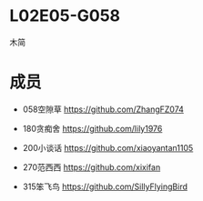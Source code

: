 # L02E05-G058
木简
# 成员
- 058空隙草 https://github.com/ZhangFZ074

- 180贪痴舍 https://github.com/lily1976

- 200小谈话 https://github.com/xiaoyantan1105

- 270范西西 https://github.com/xixifan

- 315笨飞鸟 https://github.com/SillyFlyingBird
